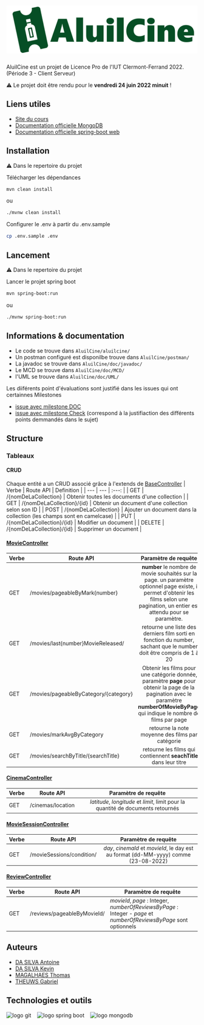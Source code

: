 # ![AluilCine](https://github.com/thomasMagalhaes30/AluilCine/blob/dev/asset/AluilCineText.png)

AluilCine est un projet de Licence Pro de l'IUT Clermont-Ferrand 2022. (Période 3 - Client Serveur)

⚠ Le projet doit être rendu pour le **vendredi 24 juin 2022 minuit** !

## Liens utiles

- [Site du cours](http://clientserveur.milka.ovh/)
- [Documentation officielle MongoDB](https://www.mongodb.com/docs/manual/)
- [Documentation officielle spring-boot web](https://docs.spring.io/spring-boot/docs/current/reference/htmlsingle/#web)

## Installation
⚠ Dans le repertoire du projet

Télécharger les dépendances
```bash
mvn clean install
```
ou
```bash
./mvnw clean install
```
Configurer le .env à partir du .env.sample
```bash
cp .env.sample .env
```

## Lancement
⚠ Dans le repertoire du projet

Lancer le projet spring boot
```bash
mvn spring-boot:run
```
ou
```bash
./mvnw spring-boot:run
```

## Informations & documentation
- Le code se trouve dans `AluilCine/aluilcine/`
- Un postman configuré est disponilbe trouve dans `AluilCine/postman/`
- La javadoc se trouve dans `AluilCine/doc/javadoc/`
- Le MCD  se trouve dans `AluilCine/doc/MCD/`
- l'UML se trouve dans `AluilCine/doc/UML/`

Les diiférents point d'évaluations sont justifié dans les issues qui ont certainnes Milestones
- [issue avec milestone DOC](https://github.com/thomasMagalhaes30/AluilCine/issues?q=is%3Aopen+is%3Aissue+milestone%3ADOC)
- [issue avec milestone Check](https://github.com/thomasMagalhaes30/AluilCine/issues?q=is%3Aopen+is%3Aissue+milestone%3ACheck) (correspond à la justifiaction des différents points demmandés dans le sujet)


## Structure

### Tableaux

#### CRUD

Chaque entité a un CRUD associé grâce à l'extends de [BaseController](aluilcine/src/main/java/fr/iut/aluilcine/controllers/BaseController.java)
| Verbe | Route API | Definition |
| --- | --- | :---: |
| GET | /{nomDeLaCollection} | Obtenir toutes les documents d'une collection |
| GET | /{nomDeLaCollection}/{id} | Obtenir un document d'une collection selon son ID |
| POST | /{nomDeLaCollection} | Ajouter un document dans la collection (les champs sont en camelcase) |
| PUT | /{nomDeLaCollection}/{id} | Modifier un document | 
| DELETE | /{nomDeLaCollection}/{id} | Supprimer un document |

#### [MovieController](aluilcine/src/main/java/fr/iut/aluilcine/controllers/MovieController.java)
| Verbe | Route API | Paramètre de requête | Exemple |
| --- | --- | :---: | --- |
| GET | /movies/pageableByMark{number} | **number** le nombre de movie souhaités sur la page. un paramètre optionnel page existe, il permet d'obtenir les films selon une pagination, un entier est attendu pour se paramètre.|  `/movies/pageableByMark10?page=2` |
| GET | /movies/last{number}MovieReleased/ | retourne une liste des derniers film sorti en fonction du number, sachant que le number doit être compris de 1 à 20 | `/movies/last10MovieReleased` |
| GET | /movies/pageableByCategory/{category} | Obtenir les films pour une catégorie donnée, paramètre **page** pour obtenir la page de la pagination avec le paramètre **numberOfMovieByPage** qui indique le nombre de films par page | `/movies/pageableByCategory/Action?page=2&numberOfMovieByPage=6` |
| GET | /movies/markAvgByCategory | retourne la note moyenne des films par catégorie | `/movies/markAvgByCategory` |
| GET | /movies/searchByTitle/{searchTitle} | retourne les films qui contiennent **seachTitle** dans leur titre | `/movies/searchByTitle/toto` |
#### [CinemaController](aluilcine/src/main/java/fr/iut/aluilcine/controllers/CinemaController.java)

| Verbe | Route API | Paramètre de requête |
| --- | --- | :---: |
| GET | /cinemas/location | *latitude*, *longitude* et *limit*, limit pour la quantité de documents retournés |

#### [MovieSessionController](aluilcine/src/main/java/fr/iut/aluilcine/controllers/MovieSessionController.java)

| Verbe | Route API | Paramètre de requête |
| --- | --- | :---: |
| GET | /movieSessions/condition/ | *day*, *cinemaId* et *movieId*, le day est au format (dd-MM-yyyy) comme (23-08-2022) |

#### [ReviewController](aluilcine/src/main/java/fr/iut/aluilcine/controllers/ReviewController.java)
| Verbe | Route API | Paramètre de requête |
| --- | --- | --- |
| GET | /reviews/pageableByMovieId/ | *movieId*, *page* : Integer, *numberOfReviewsByPage* : Integer - *page* et *numberOfReviewsByPage* sont optionnels|

## Auteurs

- [DA SILVA Antoine](https://github.com/antoine6348)
- [DA SILVA Kevin](https://github.com/dasilvaKevin)
- [MAGALHAES Thomas](https://github.com/thomasMagalhaes30)
- [THEUWS Gabriel](https://github.com/Amiralgaby)

## Technologies et outils

<img style="height:64px; padding-right:16px;" align="left"
     src="https://cdn.jsdelivr.net/gh/devicons/devicon/icons/git/git-original.svg"  alt="logo git"/>
<img style="height:64px; padding-right:16px;" align="left"
     src="https://cdn.jsdelivr.net/gh/devicons/devicon/icons/spring/spring-original-wordmark.svg"  alt="logo spring boot"/>
<img style="height:64px; padding-right:16px;" align="left"
     src="https://cdn.jsdelivr.net/gh/devicons/devicon/icons/mongodb/mongodb-original-wordmark.svg" alt="logo mongodb"/>

          
